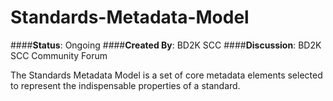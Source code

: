 # Standards-Metadata-Model

####**Status**: Ongoing
####**Created By**: BD2K SCC 
####**Discussion**: BD2K SCC Community Forum

The Standards Metadata Model is a set of core metadata elements selected to represent the indispensable properties of a standard. 
